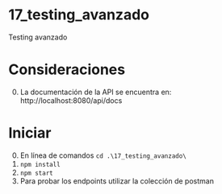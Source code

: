 # 17_testing_avanzado
Testing avanzado

# Consideraciones
0. La documentación de la API se encuentra en: http://localhost:8080/api/docs

# Iniciar
0. En línea de comandos `cd .\17_testing_avanzado\`
1. `npm install`
2. `npm start`
3. Para probar los endpoints utilizar la colección de postman

